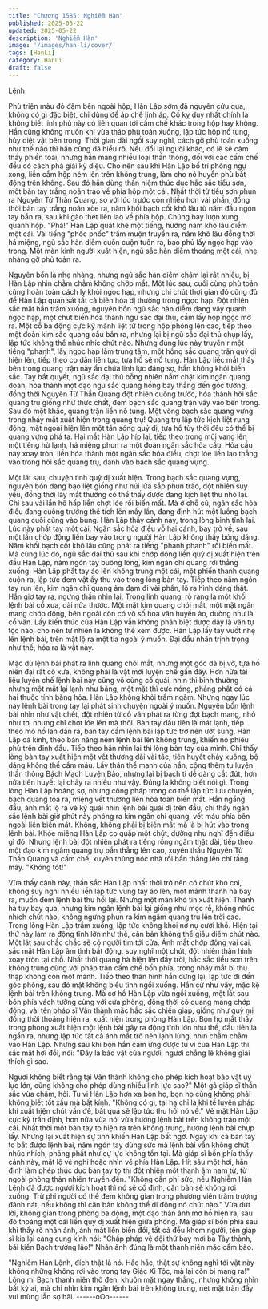 ```yaml
---
title: "Chương 1585: Nghiễm Hàn"
published: 2025-05-22
updated: 2025-05-22
description: 'Nghiễm Hàn'
image: '/images/han-li/cover/'
tags: [HanLi]
category: HanLi
draft: false
---
```


Lệnh

Phù triện màu đỏ đậm bên ngoài hộp, Hàn Lập sớm đã nguyên
cứu qua, không có gì đặc biệt, chỉ dùng để áp chế linh áp. Cố kỵ
duy nhất chính là không biết linh phù này có liên quan tới cấm chế
khác trong hộp hay không. Hắn cũng không muốn khi vừa tháo
phù toản xuống, lập tức hộp nổ tung, hủy diệt vật bên trong. Thời
gian dài ngồi suy nghĩ, cách gỡ phù toản xuống như thế nào thì
hắn cũng đã hiểu rõ.
Nếu đổi lại người khác, có lẽ sẽ cảm thấy phiền toái, nhưng hắn
mang nhiều loại thần thông, đối với các cấm chế đều có cách phá
giải kỳ diệu.
Cho nên sau khi Hàn Lập bố trí phòng ngự xong, liền cầm hộp
ném lên trên không trung, làm cho nó huyền phù bất động trên
không. Sau đó hắn dùng thần niệm thúc dục hắc sắc tiểu sơn,
một bàn tay trắng noãn trảo về phía hộp một cái.
Nhất thời từ tiểu sơn phun ra Nguyên Từ Thần Quang, so với lúc
trước còn nhiều hơn vài phần, đồng thời bàn tay trắng noãn xòe
ra, năm khối bạch cốt khô lâu từ năm đầu ngón tay bắn ra, sau
khi gào thét liền lao về phía hộp.
Chúng bay lượn xung quanh hộp.
"Phá!"
Hàn Lập quát khẽ một tiếng, hướng năm khô lâu điểm một cái.
Vài tiếng "phốc phốc" trầm muộn truyền ra, năm khô lâu đồng thời
há miệng, ngũ sắc hàn diễm cuồn cuộn tuôn ra, bao phủ lấy ngọc
hạp vào trong. Một màn kinh người xuất hiện, ngũ sắc hàn diễm
thoáng một cái, nhẹ nhàng gỡ phủ toản ra.

Nguyên bổn là nhẹ nhàng, nhưng ngũ sắc hàn diễm chậm lại rất
nhiều, bị Hàn Lập nhìn chằm chằm không chớp mắt. Một lúc sau,
cuối cùng phù toản cũng hoàn toàn cách ly khỏi ngọc hạp, nhưng
chỉ chút thời gian đó cũng đủ để Hàn Lập quan sát tất cả biên hóa
dị thường trong ngọc hạp.
Đột nhiên sắc mặt hắn trầm xuống, nguyên bổn ngũ sắc hàn diễm
đang vây quanh ngọc hạp, một chút biến hóa thành ngũ sắc đại
thủ, cầm lấy hộp ngọc mở ra.
Một cỗ ba động cực kỳ mãnh liệt từ trong hộp phóng lên cao, tiếp
theo một đoàn kim sắc quang cầu bắn ra, nhưng lại bị ngũ sắc đại
thủ chụp lấy, lập tức không thể nhúc nhíc chút nào.
Nhưng đúng lúc này truyền r một tiếng "phanh", lấy ngọc hạp làm
trung tâm, một hồng sắc quang trận quỷ dị hiện lên, tiếp theo co
dãn liên tục, tựa hồ sẽ nổ tung. Hàn Lập liếc mắt thấy bên trong
quang trận này ẩn chứa linh lực đáng sợ, hắn không khỏi biến
sắc.
Tay bắt quyết, ngũ sắc đại thủ bỗng nhiên nắm chặt kim ngân
quang đoàn, hóa thành một đạo ngũ sắc quang hồng bay thẳng
đến góc tường, đồng thời Nguyên Từ Thần Quang đột nhiên
cuồng trước, hóa thành hôi sắc quang trụ giống như thực chất,
đem bạch sắc quang trận vây vào bên trong. Sau đó một khắc,
quang trận liền nổ tung.
Một vòng bạch sắc quang vựng trong nháy mắt xuất hiện trong
quang trụ!
Quang trụ lập tức kịch liệt rung động, mặt ngoài hiện lên một tần
sóng quỷ dị, tựa hồ tùy thời đều có thể bị quang vựng phá ta. Hai
mắt Hàn Lập híp lại, tiếp theo trong mũi vang lên một tiếng hừ
lạnh, há miệng phun ra một đoàn ngân sắc hỏa cầu.
Hỏa cầu này xoay tròn, liền hóa thành một ngân sắc hỏa điểu,
chợt lóe liền lao thẳng vào trong hôi sắc quang trụ, đánh vào bạch
sắc quang vựng.

Một lát sau, chuyện tình quỷ dị xuất hiện. Trong bạch sắc quang
vựng, nguyên bổn đang bạo liệt giống như núi lửa sắp phun trào,
đột nhiên suy yếu, đồng thời lấy mắt thường có thể thấy được
đang kịch liệt thu nhỏ lại. Chỉ sau vài lần hô hấp liền chợt lóe rồi
biến mất.
Mà ở chỗ cũ, ngân sắc hỏa điểu đang cuồng trướng thể tích lên
mấy lần, đang định hút một luồng bạch quang cuối cùng vào
bụng.
Hàn Lập thấy cảnh này, trong lòng bình tĩnh lại.
Lúc này phất tay một cái.
Ngân sắc hỏa điểu vỗ hai cánh, bay trở về, sau một lần chớp
động liền bay vào trong người Hàn Lập không thấy bóng dáng.
Năm khối bạch cốt khô lâu cũng phát ra tiếng "phanh phanh" rồi
biến mất.
Mà cùng lúc đó, ngũ sắc đại thủ sau khi chớp động liền quỷ dị
xuất hiện trên đầu Hàn Lập, năm ngón tay buông lỏng, kim ngân
chỉ quang rơi thẳng xuống.
Hàn Lập phất tay áo lên không trung một cái, một phiến thanh
quang cuộn ra, lập tức đem vật ấy thu vào trong lòng bàn tay.
Tiếp theo năm ngón tay run lên, kim ngân chỉ quang ảm đạm đi
vài phần, lộ ra hình dáng thật. Hắn giơ tay ra, ngưng thần nhìn lại.
Trong linh quang, rõ ràng là một khối lệnh bài cổ xưa, dài nửa
thước.
Một mặt kim quang chói mắt, một mặt ngân mang chớp động, bên
ngoài còn có vô số hoa văn huyền ảo, dường như là cổ văn. Lấy
kiến thức của Hàn Lập vẫn không phân biệt được đây là văn tự
tộc nào, cho nên tự nhiên là không thể xem được.
Hàn Lập lấy tay vuốt nhẹ lên lệnh bài, trên mặt lộ ra một tia ngoài
ý muốn.
Đại đầu nhân trịnh trọng như thế, hóa ra là vật này.

Mặc dù lệnh bài phát ra linh quang chói mắt, nhưng một góc đã bị
vỡ, tựa hồ niên đại rất cổ xưa, không phải là vật mới luyện chế
gần đây. Hơn nữa tài liệu luyện chế lệnh bài này cũng vô cùng cổ
quái, nhìn thì bình thường nhưng một mặt lại lạnh như băng, một
mặt thì cực nóng, phảng phất có cả hai thuộc tính băng hỏa. Hàn
Lập không khỏi trầm ngâm. Nhưng ngay lúc này lệnh bài trong tay
lại phát sinh chuyện ngoài ý muốn.
Nguyên bổn lệnh bài nhìn như vật chết, đột nhiên từ cổ văn phát
ra từng đợt bạch mang, nhỏ như tơ, nhưng chỉ chợt lóe lên mà
thôi. Bàn tay đầu tiên là mát lạnh, tiếp theo mô hồ lan dần ra, bàn
tay cầm lệnh bài lập tức trở nên ướt sũng. Hàn Lập cả kinh, theo
bản năng ném lệnh bài lên không trung, khiến nó phiêu phù trên
đỉnh đầu. Tiếp theo hắn nhìn lại thì lòng bàn tay của mình.
Chỉ thấy lòng bàn tay xuất hiện một vết thương dài vài tấc, tiên
huyết chảy xuống, bộ dáng không thể cầm máu.
Lấy thân thể mạnh của hắn, cộng thêm tu luyện thần thông Bách
Mạch Luyện Bảo, nhưng lại bị bạch ti dễ dàng cắt đứt, hơn nữa
tiên huyết lại chảy ra nhiều như vậy.
Đúng là không biết nói gì.
Trong lòng Hàn Lập hoảng sợ, nhưng công pháp trong cơ thể lập
tức lưu chuyển, bạch quang tỏa ra, miệng vết thương liền hòa
toàn biến mất. Hắn ngẩng đầu, ánh mắt lộ ra vẻ kỳ quái nhìn lệnh
bài quái dị trên đầu, chỉ thấy ngân sắc lệnh bài giờ phút này
phóng ra kim ngân chi quang, vết máu phía bên ngoài liền biến
mất. Không, không phải bị biến mất mà là bị hút vào trong lệnh
bài.
Khóe miệng Hàn Lập co quắp một chút, dường như nghĩ đến điều
gì đó. Nhưng lệnh bài đột nhiên phát ra tiếng rồng ngâm thật dài,
tiếp theo một đạo kim ngâm quang trụ bắn thẳng lên cao, xuyên
thấu Nguyên Từ Thần Quang và cấm chế, xuyên thủng nóc nhà
rồi bắn thẳng lên chí tầng mây.
"Không tốt!"

Vừa thấy cảnh này, thần sắc Hàn Lập nhất thời trở nên có chút
khó coi, không suy nghĩ nhiều liền lập tức vung tay áo lên, một
mảnh thanh hà bay ra, muốn đem lệnh bài thu hồi lại. Nhưng một
màn khó tin xuất hiện.
Thanh hà tuy bay qua, nhưng kim ngân lệnh bài lại giống như
mọc rễ, không nhúc nhích chút nào, không ngừng phun ra kim
ngâm quang trụ lên trời cao. Trong lòng Hàn Lập trầm xuống, lập
tức không khỏi nở nụ cười khổ.
Hiện tại thứ này làm ra động tĩnh lớn như thế, căn bản không thể
giấu diếm chút nào. Một lát sau chắc chắc sẽ có người tìm tới
cửa.
Ánh mắt chớp động vài cái, sắc mặt Hàn Lập âm tình bất động,
suy nghĩ một chút, đột nhiên thân hình xoay tròn tại chỗ.
Nhất thời quang hà hiện lên đầy trời, hắc sắc tiểu sơn trên không
trung cùng với pháp trận cấm chế bốn phía, trong nháy mắt bị thu
thập không còn một mảnh.
Tiếp theo thân hình hắn dừng lại, lập tức đi đến góc phòng, sau
đó mặt không biểu tình ngồi xuống.
Hắn cứ như vậy, mặc kệ lệnh bài trên không trung.
Mà cơ hồ Hàn Lập vừa ngồi xuống, một lát sau bốn phía vách
tường cùng với cửa phòng, đồng thời có quang mang chớp động,
vài tên pháp sĩ Vân thành mặc hắc sắc chiến giáp, giống như quỷ
mị đồng thời thoáng hiện ra, xuất hiện trong phòng Hàn Lập.
Bọn họ mắt thấy trong phòng xuất hiện một lệnh bài gây ra động
tĩnh lớn như thế, đầu tiên là ngẩn ra, nhưng lập tức tất cả ánh mắt
trở nên lạnh lùng, nhìn chằm chằm vào Hàn Lập.
Nhưng sau khi bọn hắn cảm ứng được tu vi của Hàn Lập thì sắc
mặt hơi đổi, nói:
"Đây là bảo vật của ngươi, ngươi chẳng lẽ không giải thích gì sao.

Ngươi không biết rằng tại Vân thành không cho phép kích hoạt
bảo vật uy lực lớn, cũng không cho phép dùng nhiều linh lực
sao?"
Một gã giáp sĩ thần sắc vừa chậm, hỏi. Tu vi Hàn Lập hơn xa bọn
họ, bọn họ cũng không phải không biết tốt xấu mà bất kính.
"Không có gì, tại hạ chỉ là khi tế luyện pháp khí xuất hiện chút vấn
đề, bất quá sẽ lập tức thu hồi nó về."
Vẻ mặt Hàn Lập cực kỳ trấn định, hơn nữa vừa nói vừa hướng
lệnh bài trên không trảo một cái. Nhất thời một bàn tay to hiện ra
trên không trung, hướng lệnh bài chụp lấy.
Nhưng lại xuất hiện sự tình khiến Hàn Lập bất ngờ. Ngay khi cả
bàn tay to bắt được lệnh bài, năm ngón tay dùng sức mà lệnh bài
vẫn không chút nhúc nhích, phảng phất như cự lực không tồn tại.
Mà giáp sĩ bốn phía thấy cảnh này, mặt lộ vẻ nghi hoặc nhìn về
phía Hàn Lập.
Hít sâu một hơi, hắn định làm phép thúc dục bàn tay to thì đột
nhiên một thanh âm nam tử, từ ngoài phòng thản nhiên truyền
đến.
"Không cần phí sức, nếu Nghiễm Hàn Lệnh đã được ngươi kích
hoạt thì nó sẽ cố định, căn bản sẽ không rơi xuống. Trừ phi người
có thể đem không gian trong phương viên trăm trượng đánh nát,
nếu không thì căn bản không thể di động nó chút nào."
Vừa dứt lời, không gian trong phòng ba động, một đạo thân ảnh
mơ hồ hiện ra, sau đó thoáng một cái liền quỷ dị xuất hiện giữa
phòng.
Mà giáp sĩ bốn phía sau khi thấy rõ nhân ảnh, ánh mắt liền biến
đổi, tất cả đều khom người, tên giáp sĩ kia lại càng cung kính nói:
"Chấp pháp vệ đội thứ bay mơi ba Tây thành, bái kiến Bạch
trưởng lão!"
Nhân ảnh đúng là một thanh niên mặc cẩm bào.

"Nghiễm Hàn Lệnh, đích thật là nó. Hắc hắc, thật sự không nghĩ
tới vật này không những không rơi vào trong tay Giác Xi Tộc, mà
lại còn bị mang ra!"
Lông mi Bạch thanh niên thô đen, khuôn mặt ngay thẳng, nhưng
không nhìn bất kỳ ai, mà chỉ nhìn kim ngân lệnh bài trên không
trung, nét mặt tràn đầy vui mừng lẫn sợ hãi.
------oOo------
